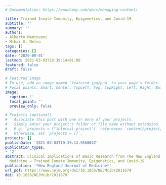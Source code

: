 ```yaml
---
# Documentation: https://wowchemy.com/docs/managing-content/

title: Trained Innate Immunity, Epigenetics, and Covid-19
subtitle: ''
summary: ''
authors:
- Alberto Mantovani
- Mihai G. Netea
tags: []
categories: []
date: '2020-09-01'
lastmod: 2021-03-03T20:39:14+01:00
featured: false
draft: false

# Featured image
# To use, add an image named `featured.jpg/png` to your page's folder.
# Focal points: Smart, Center, TopLeft, Top, TopRight, Left, Right, BottomLeft, Bottom, BottomRight.
image:
  caption: ''
  focal_point: ''
  preview_only: false

# Projects (optional).
#   Associate this post with one or more of your projects.
#   Simply enter your project's folder or file name without extension.
#   E.g. `projects = ["internal-project"]` references `content/project/deep-learning/index.md`.
#   Otherwise, set `projects = []`.
projects: []
publishDate: '2021-03-03T19:39:13.956004Z'
publication_types:
- '2'
abstract: Clinical Implications of Basic Research from The New England Journal of
  Medicine — Trained Innate Immunity, Epigenetics, and Covid-19
publication: '*New England Journal of Medicine*'
url_pdf: https://www.nejm.org/doi/10.1056/NEJMcibr2011679
doi: 10.1056/NEJMcibr2011679
---
```

